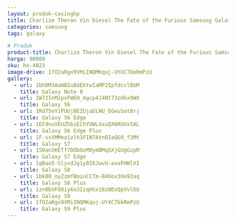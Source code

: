 ```yaml
---
layout: produk-casinghp
title: Charlize Theron Vin Diesel The Fate of the Furious Samsung Galaxy S9 Plus Case
categories: samsung
tags: galaxy

# Produk
product-title: Charlize Theron Vin Diesel The Fate of the Furious Samsung Galaxy S9 Plus Case
harga: 90000
sku: hn-4023
image-drive: 1fO2aRgx9VMiINQMKquj-UYXC7bkRmPzU
gallery:
  - url: 1bhDM3AaNB1uBdEktwIaMP2IpfdcclBbM
    title: Galaxy Note 8
  - url: 1W72InMzpxFWEH_Agcp4J4Nt73zHkx9WX
    title: Galaxy S6
  - url: 1Rd75eYiPUUjBEZUjaELWU_EGeuSot8rj
    title: Galaxy S6 Edge
  - url: 1EFdnuVEUZhbiEChYUWLGxuQX6RUVx5AL
    title: Galaxy S6 Edge Plus
  - url: 1F-sxVMMea1zlh1FIN7AtnOIaQG9_f3Mt
    title: Galaxy S7
  - url: 1S0anSKETf7DObOxM0ymBMqSXjGUgGzpM
    title: Galaxy S7 Edge
  - url: 1qBao5-5lyvdJg1y8I6JwvU-avaFHWlXI
    title: Galaxy S8
  - url: 1bk80_oyZzmfBminCC7m-B4Oox3Ue92aq
    title: Galaxy S8 Plus
  - url: 1zn0bVFO0iy6o3IzqHSx18zBDzQpVvl6U
    title: Galaxy S9
  - url: 1fO2aRgx9VMiINQMKquj-UYXC7bkRmPzU
    title: Galaxy S9 Plus
---
```

